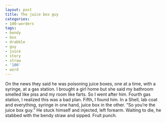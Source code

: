 ```yaml
---
layout: post
title: The juice box guy
categories:
- 100-worders
tags:
- bendy
- box
- drabble
- guy
- juice
- story
- straw
- '100'
- word
---
```

On the news they said he was poisoning juice boxes, one at a time, with a syringe, at a gas station. I brought a girl home but she said my bathroom smelled like piss and my room like farts. So I went after him.
Fourth gas station, I realized this was a bad plan. Fifth, I found him.
In a Shell, lab coat and everything, syringe in one hand, juice box in the other.
“So you’re the juice box guy.”
He stuck himself and injected, left forearm.
Waiting to die, he stabbed with the bendy straw and sipped. Fruit punch.
